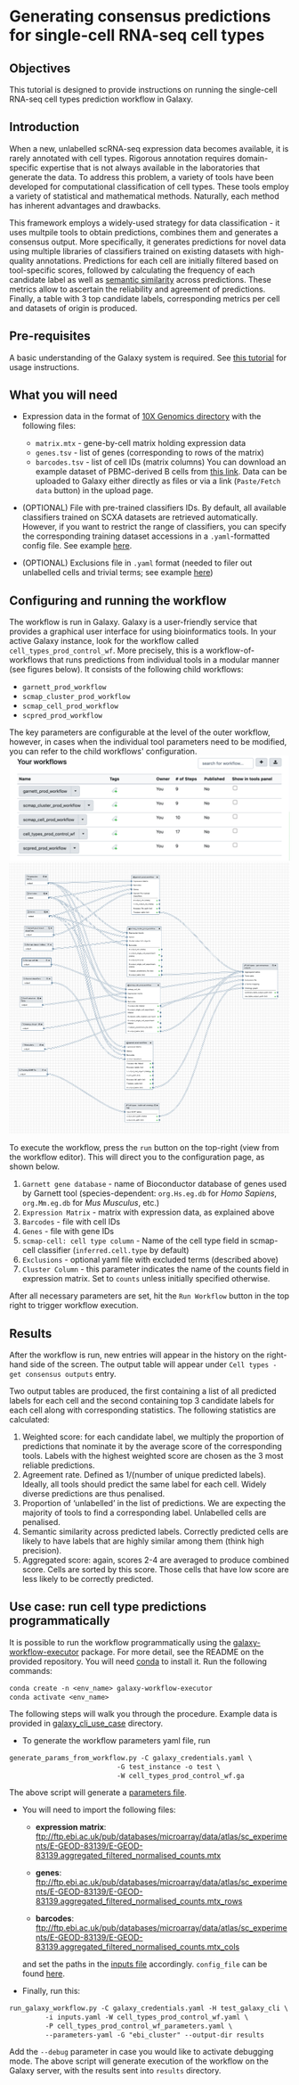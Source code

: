 # Generating consensus predictions for single-cell RNA-seq cell types

## Objectives
This tutorial is designed to provide instructions on running the single-cell RNA-seq cell types prediction workflow in Galaxy.

## Introduction 
When a new, unlabelled scRNA-seq expression data becomes available, it is rarely annotated with cell types. Rigorous annotation requires domain-specific expertise that is not always available in the laboratories that generate the data. To address this problem, a variety of tools have been developed for computational classification of cell types. These tools employ a variety of statistical and mathematical methods. Naturally, each method has inherent advantages and drawbacks. 

This framework employs a widely-used strategy for data classification - it uses multpile tools to obtain predictions, combines them and generates a consensus output. More specifically, it generates predictions for novel data using multiple libraries of classifiers trained on existing datasets with high-quality annotations. Predictions for each cell are initially filtered based on tool-specific scores, followed by calculating the frequency of each candidate label as well as [semantic similarity](https://en.wikipedia.org/wiki/Semantic_similarity) across predictions. These metrics allow to ascertain the reliability and agreement of predictions. Finally, a table with 3 top candidate labels, corresponding metrics per cell and datasets of origin is produced. 

## Pre-requisites 
A basic understanding of the Galaxy system is required. See [this tutorial](https://training.galaxyproject.org/training-material/topics/introduction/tutorials/galaxy-intro-short/tutorial.html) for usage instructions. 

## What you will need
* Expression data in the format of [10X Genomics directory](https://support.10xgenomics.com/single-cell-gene-expression/software/pipelines/latest/output/matrices) with the following files: 
    * `matrix.mtx` - gene-by-cell matrix holding expression data 
    * `genes.tsv` - list of genes (corresponding to rows of the matrix)
    * `barcodes.tsv` - list of cell IDs (matrix columns)
You can download an example dataset of PBMC-derived B cells from [this link](https://www.ebi.ac.uk/gxa/sc/experiments/E-MTAB-6386/downloads). Data can be uploaded to Galaxy either directly as files or via a link (`Paste/Fetch data` button) in the upload page. 

* (OPTIONAL) File with pre-trained classifiers IDs. By default, all available classifiers trained on SCXA datasets are retrieved automatically. However, if you want to restrict the range of classifiers, you can specify the corresponding training dataset accessions in a `.yaml`-formatted config file. See example [here](https://github.com/ebi-gene-expression-group/atlas-data-import/blob/master/example_user_config.yaml).   

* (OPTIONAL) Exclusions file in `.yaml` format (needed to filer out unlabelled cells and trivial terms; see example [here](https://www.ebi.ac.uk/~a_solovyev/prod_testing_data/exclusions.yaml))

## Configuring and running the workflow 
The workflow is run in Galaxy. Galaxy is a user-friendly service that provides a graphical user interface for using bioinformatics tools. In your active Galaxy instance, look for the workflow called `cell_types_prod_control_wf`. More precisely, this is a workflow-of-workflows that runs predictions from individual tools in a modular manner (see figures below). It consists of the following child workflows: 
* `garnett_prod_workflow`
* `scmap_cluster_prod_workflow`
* `scmap_cell_prod_workflow`
* `scpred_prod_workflow`

The key parameters are configurable at the level of the outer workflow, however, in cases when the individual tool parameters need to be modified, you can refer to the child workflows' configuration. 
![Fig.1 Galaxy Workflows](workflows.png)
![Fig.2 Control Workflow](control_wf.png)

To execute the workflow, press the `run` button on the top-right (view from the workflow editor). This will direct you to the configuration page, as shown below. 

1. `Garnett gene database` - name of Bioconductor database of genes used by Garnett tool (species-dependent: `org.Hs.eg.db` for _Homo Sapiens_, `org.Mm.eg.db` for _Mus Musculus_, etc.)
2. `Expression Matrix` - matrix with expression data, as explained above
3. `Barcodes` - file with cell IDs 
4. `Genes` - file with gene IDs
5. `scmap-cell: cell type column` - Name of the cell type field in scmap-cell classifier (`inferred.cell.type` by default)
6. `Exclusions` - optional yaml file with excluded terms (described above) 
7. `Cluster Column` - this parameter indicates the name of the counts field in expression matrix. Set to `counts` unless initially specified otherwise.

After all necessary parameters are set, hit the `Run Workflow` button in the top right to trigger workflow execution. 

## Results 
After the workflow is run, new entries will appear in the history on the right-hand side of the screen. The output table will appear under `Cell types - get consensus outputs` entry. 

Two output tables are produced, the first containing a list of all predicted labels for each cell and the second containing top 3 candidate labels for each cell along with corresponding statistics. The following statistics are calculated: 

1) Weighted score: for each candidate label, we multiply the proportion of predictions that nominate it by the average score of the corresponding tools. Labels with the highest weighted score are chosen as the 3 most reliable predictions. 
2) Agreement rate. Defined as 1/(number of unique predicted labels). Ideally, all tools should predict the same label for each cell. Widely diverse predictions are thus penalised. 
3) Proportion of ‘unlabelled’ in the list of predictions. We are expecting the majority of tools to find a corresponding label. Unlabelled cells are penalised. 
4) Semantic similarity across predicted labels. Correctly predicted cells are likely to have labels that are highly similar among them (think high precision). 
5) Aggregated score: again, scores  2-4 are averaged to produce combined score. Cells are sorted by this score. Those cells that have low score are less likely to be correctly predicted. 

## Use case: run cell type predictions programmatically
It is possible to run the workflow programmatically using the [galaxy-workflow-executor](https://github.com/ebi-gene-expression-group/galaxy-workflow-executor) package. For more detail, see the README on the provided repository. You will need [conda](https://docs.conda.io/en/latest/) to install it. Run the following commands: 

```
conda create -n <env_name> galaxy-workflow-executor
conda activate <env_name>
```

The following steps will walk you through the procedure. Example data is provided in [galaxy_cli_use_case](galaxy_cli_use_case) directory.
 - To generate the workflow parameters yaml file, run 
 ```
 generate_params_from_workflow.py -C galaxy_credentials.yaml \
                            -G test_instance -o test \
                            -W cell_types_prod_control_wf.ga
 ```

The above script will generate a [parameters file](galaxy_cli_use_case/cell_types_prod_control_wf_parameters.yaml).

- You will need to import the following files:
   
   - **expression matrix**: ftp://ftp.ebi.ac.uk/pub/databases/microarray/data/atlas/sc_experiments/E-GEOD-83139/E-GEOD-83139.aggregated_filtered_normalised_counts.mtx    
   - **genes**: ftp://ftp.ebi.ac.uk/pub/databases/microarray/data/atlas/sc_experiments/E-GEOD-83139/E-GEOD-83139.aggregated_filtered_normalised_counts.mtx_rows
   
   - **barcodes**: ftp://ftp.ebi.ac.uk/pub/databases/microarray/data/atlas/sc_experiments/E-GEOD-83139/E-GEOD-83139.aggregated_filtered_normalised_counts.mtx_cols  
   
   
   and set the paths in the [inputs file](galaxy_cli_use_case/inputs.yaml) accordingly. `config_file` can be found [here](galaxy_cli_use_case/pancreas.yaml). 

- Finally, run this: 
```
run_galaxy_workflow.py -C galaxy_credentials.yaml -H test_galaxy_cli \
         -i inputs.yaml -W cell_types_prod_control_wf.yaml \
         -P cell_types_prod_control_wf_parameters.yaml \
         --parameters-yaml -G "ebi_cluster" --output-dir results 
```
Add the `--debug` parameter in case you would like to activate debugging mode. The above script will generate execution of the workflow on the Galaxy server, with the results sent into `results` directory. 










